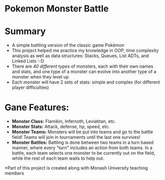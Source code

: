 # Pokemon Monster Battle

# Summary

- A simple battling version of the classic game Pokémon
- This project helped me practice my knowledge in OOP, time complexity analysis as well as data structures: Stacks, Queues, List ADTs, and Linked Lists :-D
- There are _40 different types_ of monsters, each with their own names and stats, and one type of a monster can evolve into another type of a monster when they level up
- Each monster will have 2 sets of stats: simple and complex (for different player difficulties)

# Gane Features:

- **Monster Class:** Flamikin, Infernoth, Leviatitan, etc.
- **Monster Stats:** Attack, defense, hp, speed, etc.
- **Monster Teams:** Monsters will be put into teams and go to the battle field! Teams will join in tournaments until the last one survives!
- **Monster Battles:** Battling is done between two teams in a turn based manner, where every "turn" includes an action from both teams. In a battle, each team selects one monster to be currently out on the field, while the rest of each team waits to help out.

*Part of this project is created along with Monash University teaching members
